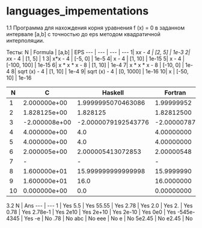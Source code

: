 # languages_impementations
1.1 Программа для нахождения корня уравнения f (x) = 0 в заданном интервале [a,b] с точностью до eps методом квадратичной интерполяции.

Тесты:
N | Formula | [a,b] | EPS 
--- | --- | --- | --- 
1| x*x - 4 | [2, 5] | 1e-3
2| x*x - 4 | [1, 5] | 1
3| x*x - 4 | [-5, 0] | 1e-5
4| x - 4 | [1, 10] | 1e-15
5| x - 4 | [-100, 100] | 1e-15
6| x * x * x - 8 | [1, 10] | 1e-4
7| x * x * x - 8 | [-10, 0] | 1e-4
8| sqrt (x) - 4 | [1, 10] | 1e-4
9| sqrt (x) - 4 | [0, 1000] | 1e-16
10| x | [-50, 10] | 1e-16


N | С | Haskell | Fortran | Ada | Prolog | Common Lisp
--- | --- | --- | --- |--- |--- | ---
1 | 2.000000e+00 | 1.9999995070463086 | 1.99999952 | 2.00000E+00 | 2 | 2.0d0
2 | 1.828125e+00 | 1.828125 | 1.82812500 | 1.82813E+00 | 1.828125 | 1.828125d0
3 | -2.000008e+00 | -2.0000079192543776 | -2.00000787 |  -2.00001E+00 | -1.9999999998166225 | -1.9999999998166225d0
4 | 4.000000e+00 | 4.0 | 4.00000000 | 4.00000E+00 | 4.0 | 4.0d0
5 | 4.000000e+00 | 4.0 | 4.00000000 | 4.00000E+00 | 4.0 | 4.0d0
6 | 2.000005e+00 | 2.000005413072853 | 2.00000548 | 2.00000E+00 | 2.0000054130728531 | 2.0000054130728526d0
7 | - | - | - | - | -  | -
8 | 1.600000e+01 | 15.999999999999998 | 15.9999990 | 1.60000E+01 | 15.999999999999998 | 15.999999046325684d0
9 | 1.600000e+01 | 16.0 | 16.0000000 | 1.60000E+01 | 15.999999999999993 | 16.0d0
10 | 0.000000e+00 | 0.0 | 0.00000000 | 0.00000E+00 | 0.0 | 0.0d0


3.2 
N | Ans
--- | --- 
1 | Yes
5.5 | Yes
55.55 | Yes
2.78 | Yes
2.0 | Yes
2\. | Yes
0.78 | Yes
2.78e-1 | Yes
2e10 | Yes
2e+10 | Yes
2e-10 | Yes
0e0 | Yes
-545e-4345 | Yes
-e | No
.78 | No
abc | No
eee | No
e | No
5e2.45 | No
e2.45 | No
